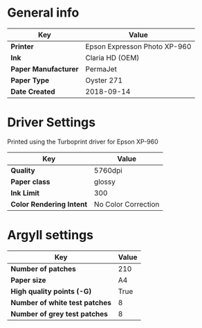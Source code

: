 # General info

Key | Value
----|------
__Printer__ | Epson Expresson Photo XP-960
__Ink__ | Claria HD (OEM)
__Paper Manufacturer__ | PermaJet 
__Paper Type__ | Oyster 271 
__Date Created__ | 2018-09-14

# Driver Settings
Printed using the Turboprint driver for Epson XP-960

Key | Value
----|------
__Quality__ | 5760dpi
__Paper class__ | glossy
__Ink Limit__ | 300
__Color Rendering Intent__ | No Color Correction

# Argyll settings
Key | Value
----|------
__Number of patches__ | 210
__Paper size__ | A4
__High quality points (-G)__ | True
__Number of white test patches__ | 8
__Number of grey test patches__ | 8 
